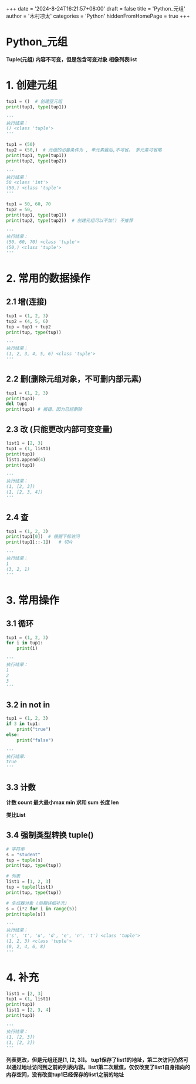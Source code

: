 +++
date = '2024-8-24T16:21:57+08:00'
draft = false
title = 'Python_元组'
author = '木村凉太'
categories = 'Python'
hiddenFromHomePage = true 
+++

# Python_元组

**Tuple(元组) 内容不可变，但是包含可变对象**
**相像列表list**

# 1. 创建元组

```python
tup1 = ()  # 创建空元组
print(tup1, type(tup1))

'''
执行结果：
() <class 'tuple'>
'''

tup1 = (50)
tup2 = (50,)  # 元组的必备条件为 , 单元素最后,不可省。 多元素可省略
print(tup1, type(tup1))
print(tup2, type(tup2))

'''
执行结果：
50 <class 'int'>
(50,) <class 'tuple'>
'''

tup1 = 50, 60, 70
tup2 = 50,
print(tup1, type(tup1))
print(tup2, type(tup2))  # 创建元组可以不加() 不推荐

'''
执行结果：
(50, 60, 70) <class 'tuple'>
(50,) <class 'tuple'>
'''
```

# 2. 常用的数据操作

## 2.1 增(连接)

```python
tup1 = (1, 2, 3)
tup2 = (4, 5, 6)
tup = tup1 + tup2
print(tup, type(tup))

'''
执行结果：
(1, 2, 3, 4, 5, 6) <class 'tuple'>
'''
```

## 2.2 删(删除元组对象，不可删内部元素)

```python
tup1 = (1, 2, 3)
print(tup1)
del tup1
print(tup1) # 报错，因为已经删除
```

## 2.3 改 (只能更改内部可变变量)

```python
list1 = [2, 3]
tup1 = (1, list1)
print(tup1)
list1.append(4)
print(tup1)

'''
执行结果：
(1, [2, 3])
(1, [2, 3, 4])
'''
```

## 2.4 查

```python
tup1 = (1, 2, 3)
print(tup1[0])  # 根据下标访问
print(tup1[::-1])   # 切片

'''
执行结果：
1
(3, 2, 1)
'''
```

# 3. 常用操作

## 3.1 循环

```python
tup1 = (1, 2, 3)
for i in tup1:
    print(i)

'''
执行结果：
1
2
3
'''
```

## 3.2 in    not in

```python
tup1 = (1, 2, 3)
if 3 in tup1:
    print("true")
else:
    print("false")

'''
执行结果:
true
'''
```

## 3.3 计数

**计数 count 最大最小max min 求和 sum 长度 len**

**类比List**

## 3.4 强制类型转换 tuple()

```python
# 字符串
s = "student"
tup = tuple(s)
print(tup, type(tup))

# 列表
list1 = [1, 2, 3]
tup = tuple(list1)
print(tup, type(tup))

# 生成器对象 (后期详细补充)
s = (i*2 for i in range(5))
print(tuple(s))

'''
执行结果：
('s', 't', 'u', 'd', 'e', 'n', 't') <class 'tuple'>
(1, 2, 3) <class 'tuple'>
(0, 2, 4, 6, 8)
'''
```

# 4. 补充

```python
list1 = [2, 3]
tup1 = (1, list1)
print(tup1)
list1 = [2, 3, 4]
print(tup1)

'''
执行结果：
(1, [2, 3])
(1, [2, 3])
'''
```

**列表更改，但是元组还是[1, [2, 3]]。
tup1保存了list1的地址，第二次访问仍然可以通过地址访问到之前的列表内容。list1第二次赋值，仅仅改变了list1自身指向的内存空间，没有改变tup1已经保存的list1之前的地址**